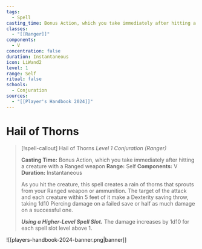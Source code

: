 ```yaml
---
tags:
  - Spell
casting_time: Bonus Action, which you take immediately after hitting a creature with a Ranged weapon
classes:
  - "[[Ranger]]"
components:
  - V
concentration: false
duration: Instantaneous
icon: LiWand2
level: 1
range: Self
ritual: false
schools:
  - Conjuration
sources:
  - "[[Player's Handbook 2024]]"
---
```


# Hail of Thorns

>[!spell-callout] Hail of Thorns
>_Level 1 Conjuration (Ranger)_
>
>**Casting Time:** Bonus Action, which you take immediately after hitting a creature with a Ranged weapon
>**Range:** Self
>**Components:** V
>**Duration:** Instantaneous
>
>As you hit the creature, this spell creates a rain of thorns that sprouts from your Ranged weapon or ammunition. The target of the attack and each creature within 5 feet of it make a Dexterity saving throw, taking 1d10 Piercing damage on a failed save or half as much damage on a successful one.
>
>**_Using a Higher-Level Spell Slot._** The damage increases by 1d10 for each spell slot level above 1.


![[players-handbook-2024-banner.png|banner]]
